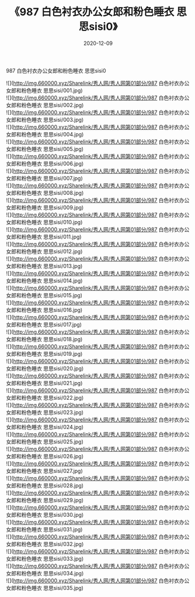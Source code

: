 ﻿---
layout: post
title:  《987 白色衬衣办公女郎和粉色睡衣 思思sisi0》
date:   2020-12-09
img: http://img.660000.xyz/Sharelink/秀人网/秀人网第01部分/987 白色衬衣办公女郎和粉色睡衣 思思sisi0/000.jpg
categories: [美女, 清纯, 唯美]
---

987 白色衬衣办公女郎和粉色睡衣 思思sisi0

  ![](http://img.660000.xyz/Sharelink/秀人网/秀人网第01部分/987 白色衬衣办公女郎和粉色睡衣 思思sisi/001.jpg) <br> ![](http://img.660000.xyz/Sharelink/秀人网/秀人网第01部分/987 白色衬衣办公女郎和粉色睡衣 思思sisi/002.jpg) <br> ![](http://img.660000.xyz/Sharelink/秀人网/秀人网第01部分/987 白色衬衣办公女郎和粉色睡衣 思思sisi/003.jpg) <br> ![](http://img.660000.xyz/Sharelink/秀人网/秀人网第01部分/987 白色衬衣办公女郎和粉色睡衣 思思sisi/004.jpg) <br> ![](http://img.660000.xyz/Sharelink/秀人网/秀人网第01部分/987 白色衬衣办公女郎和粉色睡衣 思思sisi/005.jpg) <br> ![](http://img.660000.xyz/Sharelink/秀人网/秀人网第01部分/987 白色衬衣办公女郎和粉色睡衣 思思sisi/006.jpg) <br> ![](http://img.660000.xyz/Sharelink/秀人网/秀人网第01部分/987 白色衬衣办公女郎和粉色睡衣 思思sisi/007.jpg) <br> ![](http://img.660000.xyz/Sharelink/秀人网/秀人网第01部分/987 白色衬衣办公女郎和粉色睡衣 思思sisi/008.jpg) <br> ![](http://img.660000.xyz/Sharelink/秀人网/秀人网第01部分/987 白色衬衣办公女郎和粉色睡衣 思思sisi/009.jpg) <br> ![](http://img.660000.xyz/Sharelink/秀人网/秀人网第01部分/987 白色衬衣办公女郎和粉色睡衣 思思sisi/010.jpg) <br> ![](http://img.660000.xyz/Sharelink/秀人网/秀人网第01部分/987 白色衬衣办公女郎和粉色睡衣 思思sisi/011.jpg) <br> ![](http://img.660000.xyz/Sharelink/秀人网/秀人网第01部分/987 白色衬衣办公女郎和粉色睡衣 思思sisi/012.jpg) <br> ![](http://img.660000.xyz/Sharelink/秀人网/秀人网第01部分/987 白色衬衣办公女郎和粉色睡衣 思思sisi/013.jpg) <br> ![](http://img.660000.xyz/Sharelink/秀人网/秀人网第01部分/987 白色衬衣办公女郎和粉色睡衣 思思sisi/014.jpg) <br> ![](http://img.660000.xyz/Sharelink/秀人网/秀人网第01部分/987 白色衬衣办公女郎和粉色睡衣 思思sisi/015.jpg) <br> ![](http://img.660000.xyz/Sharelink/秀人网/秀人网第01部分/987 白色衬衣办公女郎和粉色睡衣 思思sisi/016.jpg) <br> ![](http://img.660000.xyz/Sharelink/秀人网/秀人网第01部分/987 白色衬衣办公女郎和粉色睡衣 思思sisi/017.jpg) <br> ![](http://img.660000.xyz/Sharelink/秀人网/秀人网第01部分/987 白色衬衣办公女郎和粉色睡衣 思思sisi/018.jpg) <br> ![](http://img.660000.xyz/Sharelink/秀人网/秀人网第01部分/987 白色衬衣办公女郎和粉色睡衣 思思sisi/019.jpg) <br> ![](http://img.660000.xyz/Sharelink/秀人网/秀人网第01部分/987 白色衬衣办公女郎和粉色睡衣 思思sisi/020.jpg) <br> ![](http://img.660000.xyz/Sharelink/秀人网/秀人网第01部分/987 白色衬衣办公女郎和粉色睡衣 思思sisi/021.jpg) <br> ![](http://img.660000.xyz/Sharelink/秀人网/秀人网第01部分/987 白色衬衣办公女郎和粉色睡衣 思思sisi/022.jpg) <br> ![](http://img.660000.xyz/Sharelink/秀人网/秀人网第01部分/987 白色衬衣办公女郎和粉色睡衣 思思sisi/023.jpg) <br> ![](http://img.660000.xyz/Sharelink/秀人网/秀人网第01部分/987 白色衬衣办公女郎和粉色睡衣 思思sisi/024.jpg) <br> ![](http://img.660000.xyz/Sharelink/秀人网/秀人网第01部分/987 白色衬衣办公女郎和粉色睡衣 思思sisi/025.jpg) <br> ![](http://img.660000.xyz/Sharelink/秀人网/秀人网第01部分/987 白色衬衣办公女郎和粉色睡衣 思思sisi/026.jpg) <br> ![](http://img.660000.xyz/Sharelink/秀人网/秀人网第01部分/987 白色衬衣办公女郎和粉色睡衣 思思sisi/027.jpg) <br> ![](http://img.660000.xyz/Sharelink/秀人网/秀人网第01部分/987 白色衬衣办公女郎和粉色睡衣 思思sisi/028.jpg) <br> ![](http://img.660000.xyz/Sharelink/秀人网/秀人网第01部分/987 白色衬衣办公女郎和粉色睡衣 思思sisi/029.jpg) <br> ![](http://img.660000.xyz/Sharelink/秀人网/秀人网第01部分/987 白色衬衣办公女郎和粉色睡衣 思思sisi/030.jpg) <br> ![](http://img.660000.xyz/Sharelink/秀人网/秀人网第01部分/987 白色衬衣办公女郎和粉色睡衣 思思sisi/031.jpg) <br> ![](http://img.660000.xyz/Sharelink/秀人网/秀人网第01部分/987 白色衬衣办公女郎和粉色睡衣 思思sisi/032.jpg) <br> ![](http://img.660000.xyz/Sharelink/秀人网/秀人网第01部分/987 白色衬衣办公女郎和粉色睡衣 思思sisi/033.jpg) <br> ![](http://img.660000.xyz/Sharelink/秀人网/秀人网第01部分/987 白色衬衣办公女郎和粉色睡衣 思思sisi/034.jpg) <br> ![](http://img.660000.xyz/Sharelink/秀人网/秀人网第01部分/987 白色衬衣办公女郎和粉色睡衣 思思sisi/035.jpg) <br>